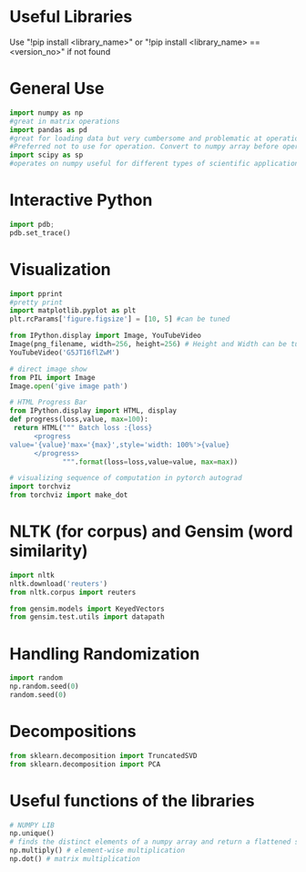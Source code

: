 # Useful Libraries
Use "!pip install <library_name>" or "!pip install <library_name> == <version_no>" if not found

# General Use
```python
import numpy as np 
#great in matrix operations
import pandas as pd 
#great for loading data but very cumbersome and problematic at operations. 
#Preferred not to use for operation. Convert to numpy array before operations.
import scipy as sp
#operates on numpy useful for different types of scientific applications.
```

# Interactive Python 
```python
import pdb; 
pdb.set_trace()
```

# Visualization

```python
import pprint
#pretty print
import matplotlib.pyplot as plt
plt.rcParams['figure.figsize'] = [10, 5] #can be tuned
```
```python
from IPython.display import Image, YouTubeVideo
Image(png_filename, width=256, height=256) # Height and Width can be tuned
YouTubeVideo('G5JT16flZwM')
```
```python
# direct image show
from PIL import Image
Image.open('give image path')
```
```python
# HTML Progress Bar
from IPython.display import HTML, display
def progress(loss,value, max=100):
 return HTML(""" Batch loss :{loss}
      <progress    
value='{value}'max='{max}',style='width: 100%'>{value}
      </progress>
             """.format(loss=loss,value=value, max=max))
```
```python
# visualizing sequence of computation in pytorch autograd
import torchviz
from torchviz import make_dot
```

# NLTK (for corpus) and Gensim (word similarity)

```python
import nltk
nltk.download('reuters')
from nltk.corpus import reuters
```

```python
from gensim.models import KeyedVectors
from gensim.test.utils import datapath
```

# Handling Randomization

```python
import random
np.random.seed(0)
random.seed(0)
```

# Decompositions

```python
from sklearn.decomposition import TruncatedSVD
from sklearn.decomposition import PCA
```

# Useful functions of the libraries
```python
# NUMPY LIB
np.unique() 
# finds the distinct elements of a numpy array and return a flattened sorted list by default (additionally we can get the frequency counts also)
np.multiply() # element-wise multiplication
np.dot() # matrix multiplication
```